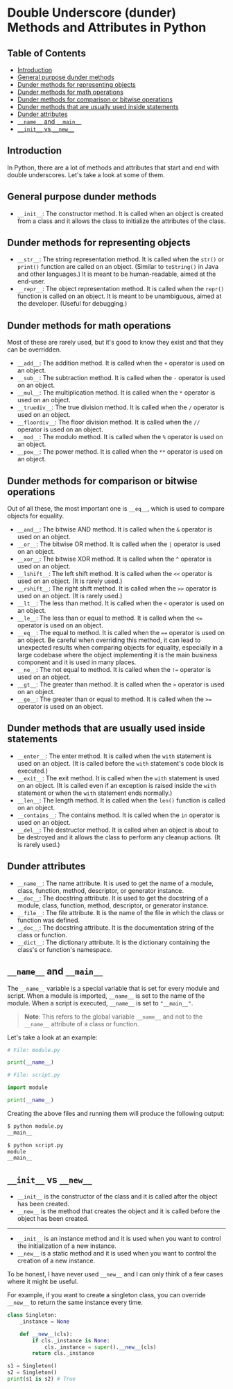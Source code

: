 <!-- omit in toc -->
# Double Underscore (dunder) Methods and Attributes in Python

<!-- omit in toc -->
## Table of Contents

- [Introduction](#introduction)
- [General purpose dunder methods](#general-purpose-dunder-methods)
- [Dunder methods for representing objects](#dunder-methods-for-representing-objects)
- [Dunder methods for math operations](#dunder-methods-for-math-operations)
- [Dunder methods for comparison or bitwise operations](#dunder-methods-for-comparison-or-bitwise-operations)
- [Dunder methods that are usually used inside statements](#dunder-methods-that-are-usually-used-inside-statements)
- [Dunder attributes](#dunder-attributes)
- [`__name__` and `__main__`](#__name__-and-__main__)
- [`__init__` vs `__new__`](#__init__-vs-__new__)


## Introduction

In Python, there are a lot of methods and attributes that start and end with double underscores. 
Let's take a look at some of them.

## General purpose dunder methods

- `__init__`: The constructor method. It is called when an object is created from a class and it allows the class to initialize the attributes of the class.

## Dunder methods for representing objects

- `__str__`: The string representation method. It is called when the `str()` or `print()` function are called on an object. (Similar to `toString()` in Java and other languages.) It is meant to be human-readable, aimed at the end-user.
- `__repr__`: The object representation method. It is called when the `repr()` function is called on an object. It is meant to be unambiguous, aimed at the developer. (Useful for debugging.)


## Dunder methods for math operations

Most of these are rarely used, but it's good to know they exist and that they can be overridden.

- `__add__`: The addition method. It is called when the `+` operator is used on an object.
- `__sub__`: The subtraction method. It is called when the `-` operator is used on an object.
- `__mul__`: The multiplication method. It is called when the `*` operator is used on an object.
- `__truediv__`: The true division method. It is called when the `/` operator is used on an object.
- `__floordiv__`: The floor division method. It is called when the `//` operator is used on an object.
- `__mod__`: The modulo method. It is called when the `%` operator is used on an object.
- `__pow__`: The power method. It is called when the `**` operator is used on an object.


## Dunder methods for comparison or bitwise operations

Out of all these, the most important one is `__eq__`, which is used to compare objects for equality.

- `__and__`: The bitwise AND method. It is called when the `&` operator is used on an object.
- `__or__`: The bitwise OR method. It is called when the `|` operator is used on an object.
- `__xor__`: The bitwise XOR method. It is called when the `^` operator is used on an object.
- `__lshift__`: The left shift method. It is called when the `<<` operator is used on an object. (It is rarely used.)
- `__rshift__`: The right shift method. It is called when the `>>` operator is used on an object. (It is rarely used.)
- `__lt__`: The less than method. It is called when the `<` operator is used on an object.
- `__le__`: The less than or equal to method. It is called when the `<=` operator is used on an object.
- `__eq__`: The equal to method. It is called when the `==` operator is used on an object. Be careful when overriding this method, it can lead to unexpected results when comparing objects for equality, especially in a large codebase where the object implementing it is the main business component and it is used in many places.
- `__ne__`: The not equal to method. It is called when the `!=` operator is used on an object.
- `__gt__`: The greater than method. It is called when the `>` operator is used on an object.
- `__ge__`: The greater than or equal to method. It is called when the `>=` operator is used on an object.


## Dunder methods that are usually used inside statements

- `__enter__`: The enter method. It is called when the `with` statement is used on an object. (It is called before the `with` statement's code block is executed.)
- `__exit__`: The exit method. It is called when the `with` statement is used on an object. (It is called even if an exception is raised inside the `with` statement or when the `with` statement ends normally.)
- `__len__`: The length method. It is called when the `len()` function is called on an object.
- `__contains__`: The contains method. It is called when the `in` operator is used on an object.
- `__del__`: The destructor method. It is called when an object is about to be destroyed and it allows the class to perform any cleanup actions. (It is rarely used.)


## Dunder attributes

- `__name__`: The name attribute. It is used to get the name of a module, class, function, method, descriptor, or generator instance.
- `__doc__`: The docstring attribute. It is used to get the docstring of a module, class, function, method, descriptor, or generator instance.
- `__file__`: The file attribute. It is the name of the file in which the class or function was defined.
- `__doc__`: The docstring attribute. It is the documentation string of the class or function.
- `__dict__`: The dictionary attribute. It is the dictionary containing the class's or function's namespace.


## `__name__` and `__main__`

The `__name__` variable is a special variable that is set for every module and script. When a module is imported, `__name__` is set to the name of the module. When a script is executed, `__name__` is set to `"__main__"`.

> **Note**: This refers to the global variable `__name__` and not to the `__name__` attribute of a class or function. 

Let's take a look at an example:

```python
# File: module.py

print(__name__)
```

```python
# File: script.py

import module

print(__name__)
```

Creating the above files and running them will produce the following output:

```bash
$ python module.py
__main__

$ python script.py
module
__main__
```


## `__init__` vs `__new__`

* `__init__` is the constructor of the class and it is called after the object has been created.
* `__new__` is the method that creates the object and it is called before the object has been created.

---

* `__init__` is an instance method and it is used when you want to control the initialization of a new instance.
* `__new__` is a static method and it is used when you want to control the creation of a new instance.

To be honest, I have never used `__new__` and I can only think of a few cases where it might be useful.

For example, if you want to create a singleton class, you can override `__new__` to return the same instance every time.

```python
class Singleton:
    _instance = None

    def __new__(cls):
        if cls._instance is None:
            cls._instance = super().__new__(cls)
        return cls._instance

s1 = Singleton()
s2 = Singleton()
print(s1 is s2) # True
```